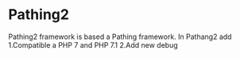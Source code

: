 # Pathing2
Pathing2 framework is based a Pathing framework. In Pathang2 add
1.Compatible a PHP 7 and PHP 7.1
2.Add new debug


